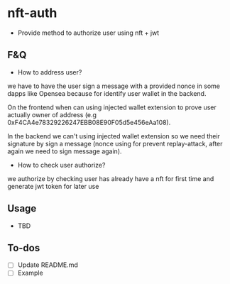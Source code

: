 # nft-auth

- Provide method to authorize user using nft + jwt

## F&Q

- How to address user?

we have to have the user sign a message with a provided nonce in some dapps like Opensea because for identify user wallet in the backend.

On the frontend when can using injected wallet extension to prove user actually owner of address (e.g 0xF4CA4e78329226247EBB08E90F05d5e456eAa108).

In the backend we can't using injected wallet extension so we need their signature by sign a message (nonce using for prevent replay-attack, after again we need to sign message again).

- How to check user authorize?

we authorize by checking user has already have a nft for first time and generate jwt token for later use

## Usage

- TBD

## To-dos

- [ ] Update README.md
- [ ] Example
